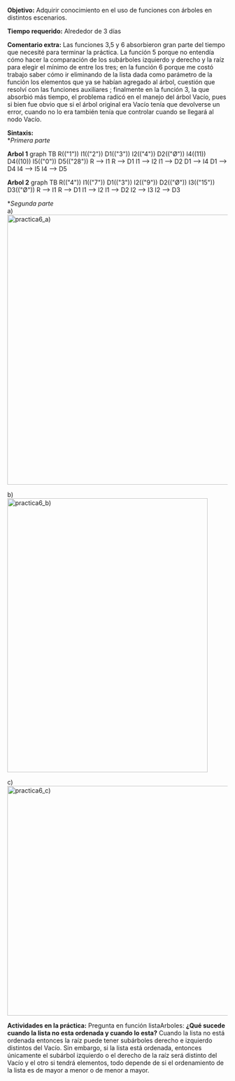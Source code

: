 **Objetivo:** Adquirir conocimiento en el uso de funciones con árboles en distintos escenarios.

**Tiempo requerido:** Alrededor de 3 días

**Comentario extra:** Las funciones 3,5 y 6 absorbieron gran parte del tiempo que necesité para terminar la práctica. La función 5 porque no entendía cómo hacer la comparación de los subárboles izquierdo y derecho y la raíz para elegir el mínimo de entre los tres; en la función 6 porque me costó trabajo saber cómo ir eliminando de la lista dada como parámetro de la función los elementos que ya se habían agregado al árbol, cuestión que resolví con las funciones auxiliares ; finalmente en la función 3, la que absorbió más tiempo, el problema radicó en el manejo del árbol Vacío, pues si bien fue obvio que si el árbol original era Vacío tenía que devolverse un error, cuando no lo era también tenía que controlar cuando se llegará al nodo Vacío. 

**Sintaxis:**  
**Primera parte*  

**Arbol 1** 
graph TB
    R(("1"))
    I1(("2"))
    D1(("3"))
    I2(("4"))
    D2(("Ø"))
    I4((11))
    D4((10))
    I5(("0"))
    D5(("28"))
    R --> I1
    R --> D1
    I1 --> I2
    I1 --> D2
    D1 --> I4
    D1 --> D4
    I4 --> I5
    I4 --> D5
    
**Arbol 2**
graph TB
    R(("4"))
    I1(("7"))
    D1(("3"))
    I2(("9"))
    D2(("Ø"))
    I3(("15"))
    D3(("Ø"))
    R --> I1
    R --> D1
    I1 --> I2
    I1 --> D2
    I2 --> I3
    I2 --> D3  

**Segunda parte*  
a)  
<img width="513" height="616" alt="practica6_a)" src="https://github.com/user-attachments/assets/cda65bab-c5f4-4f1e-8028-9e8432a5622d" />

b)  
<img width="458" height="625" alt="practica6_b)" src="https://github.com/user-attachments/assets/93852fba-0636-4520-aebe-7813128b979e" />
  
c)  
<img width="764" height="524" alt="practica6_c)" src="https://github.com/user-attachments/assets/894c98dc-6739-4061-b672-38f1dc6979af" />





**Actividades en la práctica:** Pregunta en función listaArboles: **¿Qué sucede cuando la lista no esta ordenada y cuando lo esta?** Cuando la lista no está ordenada entonces la raíz puede tener subárboles derecho e izquierdo distintos del Vacío. Sin embargo, si la lista está ordenada, entonces únicamente el subárbol izquierdo o el derecho de la raíz será distinto del Vacío y el otro si tendrá elementos, todo depende de si el ordenamiento de la lista es de mayor a menor o de menor a mayor. 




